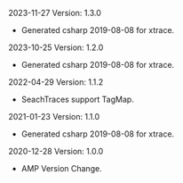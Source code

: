 2023-11-27 Version: 1.3.0
- Generated csharp 2019-08-08 for xtrace.

2023-10-25 Version: 1.2.0
- Generated csharp 2019-08-08 for xtrace.

2022-04-29 Version: 1.1.2
- SeachTraces support TagMap.

2021-01-23 Version: 1.1.0
- Generated csharp 2019-08-08 for xtrace.

2020-12-28 Version: 1.0.0
- AMP Version Change.

